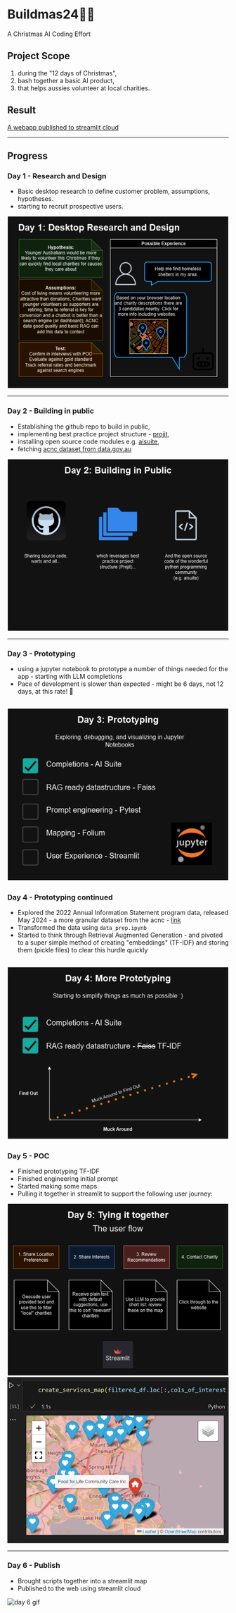 # Buildmas24🎄✨
A Christmas AI Coding Effort

## Project Scope
1. during the "12 days of Christmas",
2. bash together a basic AI product,
3. that helps aussies volunteer at local charities.

## Result
[A webapp published to streamlit cloud](bit.ly/buildmas24)

---

## Progress

### Day 1 - Research and Design
- Basic desktop research to define customer problem, assumptions, hypotheses. 
- starting to recruit prospective users.

![day 1 image](./assets/day01.png)

---

### Day 2 - Building in public
- Establishing the github repo to build in public, 
- implementing best practice project structure - [projit](https://github.com/john-hawkins/projit),
- installing open source code modules e.g. [aisuite](https://github.com/andrewyng/aisuite),
- fetching [acnc dataset from data.gov.au](https://data.gov.au/dataset/ds-dga-b050b242-4487-4306-abf5-07ca073e5594/details?q=acnc)

![day 2 image](./assets/day02.png)

---
### Day 3 - Prototyping
- using a jupyter notebook to prototype a number of things needed for the app - starting with LLM completions
- Pace of development is slower than expected - might be 6 days, not 12 days, at this rate! 🫠

![day 3 image](./assets/day03.png)
---

### Day 4 - Prototyping continued
- Explored the 2022 Annual Information Statement program data, released May 2024 - a more granular dataset from the acnc - [link](https://data.gov.au/dataset/ds-dga-311c24f3-fc09-42e7-8362-f15a76334a75/details?q=AIS)
- Transformed the data using `data_prep.ipynb`
- Started to think through Retrieval Augmented Generation - and pivoted to a super simple method of creating "embeddings" (TF-IDF) and storing them (pickle files) to clear this hurdle quickly

![day 4 image](./assets/day04.png)
---

### Day 5 - POC
- Finished prototyping TF-IDF
- Finished engineering initial prompt
- Started making some maps
- Pulling it together in streamlit to support the following user journey:

![day 5 image](./assets/day05.png)
![day 5 map](./assets/day05-map.png)

---

### Day 6 - Publish
- Brought scripts together into a streamlit map
- Published to the web using streamlit cloud

![day 6 gif](./assets/day06.gif)
